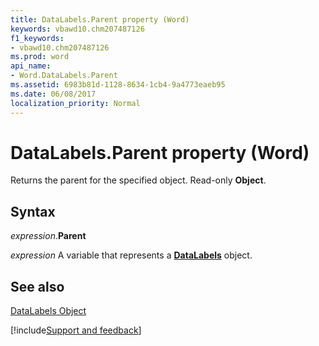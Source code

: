 ```yaml
---
title: DataLabels.Parent property (Word)
keywords: vbawd10.chm207487126
f1_keywords:
- vbawd10.chm207487126
ms.prod: word
api_name:
- Word.DataLabels.Parent
ms.assetid: 6983b81d-1128-8634-1cb4-9a4773eaeb95
ms.date: 06/08/2017
localization_priority: Normal
---
```



# DataLabels.Parent property (Word)

Returns the parent for the specified object. Read-only  **Object**.


## Syntax

_expression_.**Parent**

 _expression_ A variable that represents a **[DataLabels](Word.DataLabels.md)** object.


## See also


[DataLabels Object](Word.DataLabels.md)

[!include[Support and feedback](~/includes/feedback-boilerplate.md)]